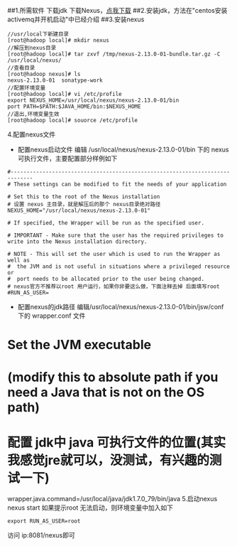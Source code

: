 ##1.所需软件
下载jdk
下载Nexus，<a href='https://www.sonatype.com/download-oss-sonatype'>点我下载</a>
##2.安装jdk，方法在"centos安装activemq并开机启动"中已经介绍
##3.安装nexus
```
//usr/local下新建目录
[root@hadoop local]# mkdir nexus
//解压到nexus目录
[root@hadoop local]# tar zxvf /tmp/nexus-2.13.0-01-bundle.tar.gz -C /usr/local/nexus/
//查看目录
[root@hadoop nexus]# ls
nexus-2.13.0-01  sonatype-work
//配置环境变量
[root@hadoop local]# vi /etc/profile
export NEXUS_HOME=/usr/local/nexus/nexus-2.13.0-01/bin
port PATH=$PATH:$JAVA_HOME/bin:$NEXUS_HOME
//退出,环境变量生效
[root@hadoop local]# souorce /etc/profile
```
4.配置nexus文件
- 配置nexus启动文件
编辑 /usr/local/nexus/nexus-2.13.0-01/bin 下的 nexus 可执行文件，主要配置部分样例如下
```
#-----------------------------------------------------------------------------
# These settings can be modified to fit the needs of your application

# Set this to the root of the Nexus installation
# 设置 nexus 主目录，就是解压后的那个 nexus目录绝对路径
NEXUS_HOME="/usr/local/nexus/nexus-2.13.0-01"

# If specified, the Wrapper will be run as the specified user.

# IMPORTANT - Make sure that the user has the required privileges to write into the Nexus installation directory.

# NOTE - This will set the user which is used to run the Wrapper as well as
#  the JVM and is not useful in situations where a privileged resource or
#  port needs to be allocated prior to the user being changed.
# nexus官方不推荐以root 用户运行，如果你非要这么做，下面注释去掉 后面填写root
#RUN_AS_USER=
```
- 配置nexus的jdk路径
编辑/usr/local/nexus/nexus-2.13.0-01/bin/jsw/conf 下的 wrapper.conf 文件
# Set the JVM executable
# (modify this to absolute path if you need a Java that is not on the OS path)
# 配置 jdk中 java 可执行文件的位置(其实我感觉jre就可以，没测试，有兴趣的测试一下)
wrapper.java.command=/usr/local/java/jdk1.7.0_79/bin/java
5.启动nexus
nexus start
如果提示root 无法启动，则环境变量中加入如下
```
export RUN_AS_USER=root
```
访问 ip:8081/nexus即可